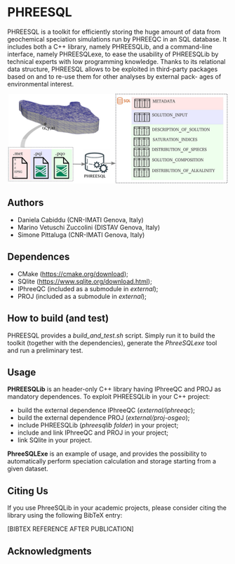 # PHREESQL

PHREESQL is a toolkit for efficiently storing the huge amount of data from geochemical speciation simulations run by PHREEQC in an
SQL database. It includes both a C++ library, namely PHREESQLib, and a command-line interface, namely PHREESQLexe, to ease the usability of PHREESQLib by technical experts
with low programming knowledge. Thanks to its relational data structure, PHREESQL allows to be exploited in third-party packages based on and to re-use them for other analyses by external pack-
ages of environmental interest.

<p align="center"><img src="PHREESQL_Graphical_Abstract.jpg" width="500"></p>

## Authors

- Daniela Cabiddu (CNR-IMATI Genova, Italy)
- Marino Vetuschi Zuccolini (DISTAV Genova, Italy)
- Simone Pittaluga (CNR-IMATI Genova, Italy)

## Dependences 
- CMake (https://cmake.org/download);
- SQlite (https://www.sqlite.org/download.html);
- IPhreeQC (included as a submodule in *external*);
- PROJ (included as a submodule in *external*);

## How to build (and test)

PHREESQL provides a *build_and_test.sh* script. 
Simply run it to build the toolkit (together with the dependencies), generate the *PhreeSQLexe* tool and run a preliminary test.

## Usage

**PHREESQLib** is an header-only C++ library having IPhreeQC and PROJ as mandatory dependences. To exploit PHREESQLib in your C++ project:
- build the external dependence IPhreeQC (*external/iphreeqc*);
- build the external dependence PROJ (*external/proj-osgeo*);
- include PHREESQLib (*phreesqlib folder*) in your project;
- include and link IPhreeQC and PROJ in your project;
- link SQlite in your project.

**PhreeSQLExe** is an example of usage, and provides the possibility to automatically perform speciation calculation and storage starting from a given dataset. 

## Citing Us

If you use PhreeSQLib in your academic projects, please consider citing the library using the following BibTeX entry:

[BIBTEX REFERENCE AFTER PUBLICATION]

## Acknowledgments
